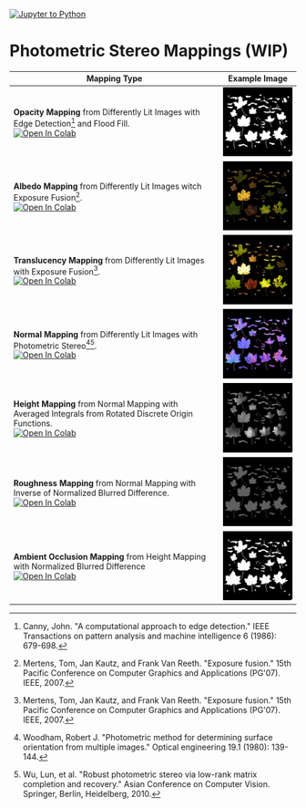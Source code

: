 [![Jupyter to Python](https://github.com/YertleTurtleGit/photometric-stereo-mappings/actions/workflows/jupyter_to_python.yml/badge.svg?branch=main)](https://github.com/YertleTurtleGit/photometric-stereo-mappings/actions/workflows/jupyter_to_python.yml)

# Photometric Stereo Mappings (WIP)

|Mapping Type|Example Image|
|---|---|
|**Opacity Mapping** from Differently Lit Images with Edge Detection[^1] and Flood Fill.<br><a href="https://colab.research.google.com/github/YertleTurtleGit/photometric-stereo-mappings/blob/main/n1_opacity_map.ipynb"><img src="https://colab.research.google.com/assets/colab-badge.svg" alt="Open In Colab"/></a>|<img title="Opacity Mapping" src="./test_dataset/output/opacity.png" width="200">|
|**Albedo Mapping** from Differently Lit Images witch Exposure Fusion[^2].<br><a href="https://colab.research.google.com/github/YertleTurtleGit/photometric-stereo-mappings/blob/main/n2_albedo_map.ipynb"><img src="https://colab.research.google.com/assets/colab-badge.svg" alt="Open In Colab"/></a>|<img title="Albedo Mapping" src="./test_dataset/output/albedo.png" width="200">|
|**Translucency Mapping** from Differently Lit Images with Exposure Fusion[^2].<br><a href="https://colab.research.google.com/github/YertleTurtleGit/photometric-stereo-mappings/blob/main/n2_translucency_map.ipynb"><img src="https://colab.research.google.com/assets/colab-badge.svg" alt="Open In Colab"/></a>|<img title="Translucency Mapping" src="./test_dataset/output/translucency.png" width="200">|
|**Normal Mapping** from Differently Lit Images with Photometric Stereo[^3][^4].<br><a href="https://colab.research.google.com/github/YertleTurtleGit/photometric-stereo-mappings/blob/main/n2_normal_map.ipynb"><img src="https://colab.research.google.com/assets/colab-badge.svg" alt="Open In Colab"/></a>|<img title="Normal Mapping" src="./test_dataset/output/normal.png" width="200">|
|**Height Mapping** from Normal Mapping with Averaged Integrals from Rotated Discrete Origin Functions.<br><a href="https://colab.research.google.com/github/YertleTurtleGit/photometric-stereo-mappings/blob/main/n3_height_map.ipynb"><img src="https://colab.research.google.com/assets/colab-badge.svg" alt="Open In Colab"/></a>|<img title="Height Mapping" src="./test_dataset/output/height.png" width="200">|
|**Roughness Mapping** from Normal Mapping with Inverse of Normalized Blurred Difference.<br><a href="https://colab.research.google.com/github/YertleTurtleGit/photometric-stereo-mappings/blob/main/n3_roughness_map.ipynb"><img src="https://colab.research.google.com/assets/colab-badge.svg" alt="Open In Colab"/></a>|<img title="Roughness Mapping" src="./test_dataset/output/roughness.png" width="200">|
|**Ambient Occlusion Mapping** from Height Mapping with Normalized Blurred Difference<br><a href="https://colab.research.google.com/github/YertleTurtleGit/photometric-stereo-mappings/blob/main/n4_ambient_occlusion_map.ipynb"><img src="https://colab.research.google.com/assets/colab-badge.svg" alt="Open In Colab"/></a>|<img title="Ambient Occlusion Mapping" src="./test_dataset/output/ambient_occlusion.png" width="200">|

[^1]: Canny, John. "A computational approach to edge detection." IEEE Transactions on pattern analysis and machine intelligence 6 (1986): 679-698.

[^2]: Mertens, Tom, Jan Kautz, and Frank Van Reeth. "Exposure fusion." 15th Pacific Conference on Computer Graphics and Applications (PG'07). IEEE, 2007.

[^3]: Woodham, Robert J. "Photometric method for determining surface orientation from multiple images." Optical engineering 19.1 (1980): 139-144.

[^4]: Wu, Lun, et al. "Robust photometric stereo via low-rank matrix completion and recovery." Asian Conference on Computer Vision. Springer, Berlin, Heidelberg, 2010.
